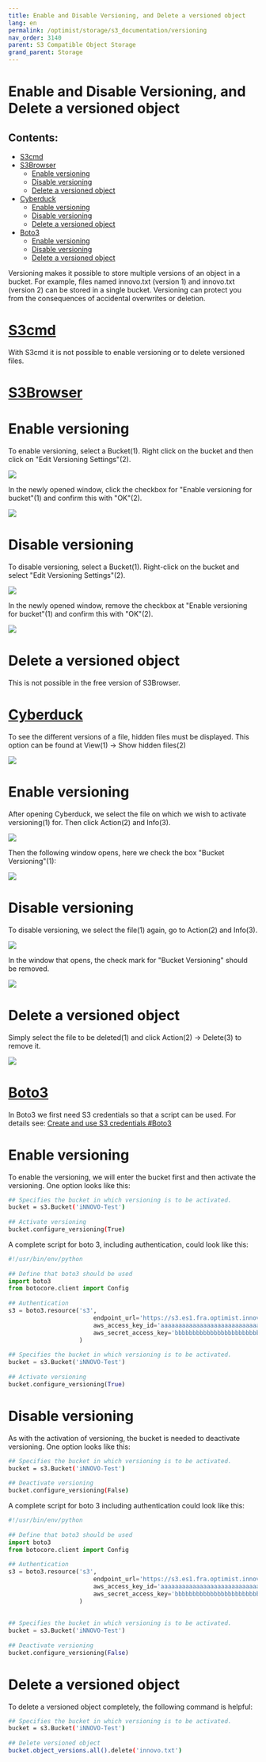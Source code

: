 ```yaml
---
title: Enable and Disable Versioning, and Delete a versioned object
lang: en
permalink: /optimist/storage/s3_documentation/versioning
nav_order: 3140
parent: S3 Compatible Object Storage
grand_parent: Storage
---
```


Enable and Disable Versioning, and Delete a versioned object
=================================================

Contents:
-----------
- [S3cmd](#s3cmd) 
- [S3Browser](#s3browser)
	- [Enable versioning](#enable-versioning)
	- [Disable versioning](#disable-versioning) 
	- [Delete a versioned object](#delete-a-versioned-object)
- [Cyberduck](#cyberduck)
	- [Enable versioning](#enable-versioning-1)
	- [Disable versioning](#disable-versioning-1) 
	- [Delete a versioned object](#delete-a-versioned-object-1)
- [Boto3](#boto3)
	- [Enable versioning](#enable-versioning-2)
	- [Disable versioning](#disable-versioning-2) 
	- [Delete a versioned object](#delete-a-versioned-object-2)

Versioning makes it possible to store multiple versions of an object in a bucket.
For example, files named innovo.txt (version 1) and innovo.txt (version 2) can be stored in a single bucket.
Versioning can protect you from the consequences of accidental overwrites or deletion.

[S3cmd](#s3cmd)
=============

With S3cmd it is not possible to enable versioning or to delete versioned files.

[S3Browser](#s3browser)
=============

# Enable versioning

To enable versioning, select a Bucket(1).
Right click on the bucket and then click on "Edit Versioning Settings"(2).

![](attachments/Versioning1.png)

In the newly opened window, click the checkbox for "Enable versioning for bucket"(1) and confirm this with "OK"(2).

![](attachments/Versioning2.png)

# Disable versioning

To disable versioning, select a Bucket(1).
Right-click on the bucket and select "Edit Versioning Settings"(2).

![](attachments/Versioning3.png)

In the newly opened window, remove the checkbox at "Enable versioning for bucket"(1) and confirm this with "OK"(2).

![](attachments/Versioning4.png)

# Delete a versioned object

This is not possible in the free version of S3Browser.

[Cyberduck](#cyberduck)
=============
To see the different versions of a file, hidden files must be displayed.
This option can be found at View(1) → Show hidden files(2)

![](attachments/Versioning5.png)

# Enable versioning

After opening Cyberduck, we select the file on which we wish to activate versioning(1) for.
Then click Action(2) and Info(3).

![](attachments/Versioning6.png)

Then the following window opens, here we check the box "Bucket Versioning"(1):

![](attachments/Versioning7.png)

# Disable versioning

To disable versioning, we select the file(1) again, go to Action(2) and Info(3).

![](attachments/Versioning8.png)

In the window that opens, the check mark for "Bucket Versioning" should be removed.

![](attachments/Versioning9.png)

# Delete a versioned object

Simply select the file to be deleted(1) and click Action(2) → Delete(3) to remove it.

![](attachments/Versioning10.png)

[Boto3](#Boto3)
=============
In Boto3 we first need S3 credentials so that a script can be used. For details see: [Create and use S3 credentials #Boto3](https://docs.gec.io/optimist/storage/s3_documentation/createanduses3credentials)

# Enable versioning

To enable the versioning, we will enter the bucket first and then activate the versioning.
One option looks like this:

```bash
## Specifies the bucket in which versioning is to be activated.
bucket = s3.Bucket('iNNOVO-Test')
 
## Activate versioning
bucket.configure_versioning(True)
```

A complete script for boto 3, including authentication, could look like this:

```python
#!/usr/bin/env/python
 
## Define that boto3 should be used
import boto3
from botocore.client import Config
 
## Authentication
s3 = boto3.resource('s3',
                        endpoint_url='https://s3.es1.fra.optimist.innovo.cloud',
                        aws_access_key_id='aaaaaaaaaaaaaaaaaaaaaaaaaaaaaaaa',
                        aws_secret_access_key='bbbbbbbbbbbbbbbbbbbbbbbbbbbbbbbbbb',
                    )
 
## Specifies the bucket in which versioning is to be activated.
bucket = s3.Bucket('iNNOVO-Test')
 
## Activate versioning
bucket.configure_versioning(True)
```

# Disable versioning

As with the activation of versioning, the bucket is needed to deactivate versioning. 
One option looks like this:

```bash
## Specifies the bucket in which versioning is to be activated.
bucket = s3.Bucket('iNNOVO-Test')
 
## Deactivate versioning
bucket.configure_versioning(False)
```
A complete script for boto 3 including authentication could look like this:

```python
#!/usr/bin/env/python
 
## Define that boto3 should be used
import boto3
from botocore.client import Config
 
## Authentication
s3 = boto3.resource('s3',
                        endpoint_url='https://s3.es1.fra.optimist.innovo.cloud',
                        aws_access_key_id='aaaaaaaaaaaaaaaaaaaaaaaaaaaaaaaa',
                        aws_secret_access_key='bbbbbbbbbbbbbbbbbbbbbbbbbbbbbbbbbb',
                    )
 
 
## Specifies the bucket in which versioning is to be activated.
bucket = s3.Bucket('iNNOVO-Test')
 
## Deactivate versioning
bucket.configure_versioning(False)
```

# Delete a versioned object

To delete a versioned object completely, the following command is helpful:

```bash
## Specifies the bucket in which versioning is to be activated.
bucket = s3.Bucket('iNNOVO-Test')
 
## Delete versioned object
bucket.object_versions.all().delete('innovo.txt')
```
